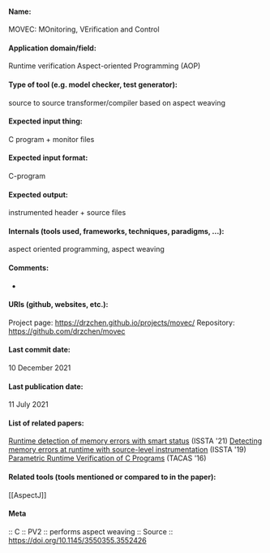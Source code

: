 #### Name:
MOVEC: MOnitoring, VErification and Control

#### Application domain/field:
Runtime verification
Aspect-oriented Programming (AOP)

#### Type of tool (e.g. model checker, test generator):
source to source transformer/compiler based on aspect weaving

#### Expected input thing:
C program + monitor files

#### Expected input format:
C-program

#### Expected output:
instrumented header + source files

#### Internals (tools used, frameworks, techniques, paradigms, ...):
aspect oriented programming, aspect weaving

#### Comments:
-

#### URIs (github, websites, etc.):
Project page: https://drzchen.github.io/projects/movec/
Repository: https://github.com/drzchen/movec

#### Last commit date:
10 December 2021

#### Last publication date:
11 July 2021

#### List of related papers:
[Runtime detection of memory errors with smart status](https://doi.org/10.1145/3460319.3464807) (ISSTA '21)
[Detecting memory errors at runtime with source-level instrumentation](https://doi.org/10.1145/3293882.3330581) (ISSTA '19)
[Parametric Runtime Verification of C Programs](https://doi.org/10.1007/978-3-662-49674-9_17) (TACAS '16)

#### Related tools (tools mentioned or compared to in the paper):
[[AspectJ]]

#### Meta
:: C
:: PV2 :: performs aspect weaving
:: Source :: https://doi.org/10.1145/3550355.3552426
